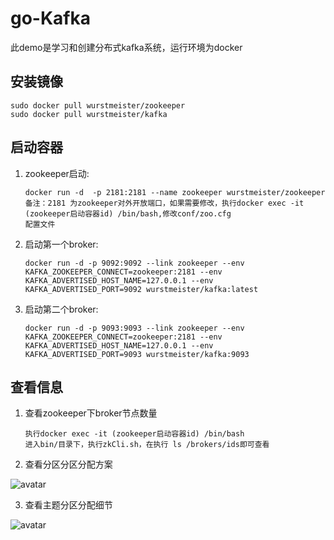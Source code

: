 # go-Kafka
此demo是学习和创建分布式kafka系统，运行环境为docker  
## 安装镜像  
```
sudo docker pull wurstmeister/zookeeper  
sudo docker pull wurstmeister/kafka  
```

## 启动容器
1. zookeeper启动:  
    ```
    docker run -d  -p 2181:2181 --name zookeeper wurstmeister/zookeeper  
    备注：2181 为zookeeper对外开放端口，如果需要修改，执行docker exec -it (zookeeper启动容器id) /bin/bash,修改conf/zoo.cfg 
    配置文件  
    ```

2. 启动第一个broker:   
    ``` 
    docker run -d -p 9092:9092 --link zookeeper --env KAFKA_ZOOKEEPER_CONNECT=zookeeper:2181 --env  KAFKA_ADVERTISED_HOST_NAME=127.0.0.1 --env  
    KAFKA_ADVERTISED_PORT=9092 wurstmeister/kafka:latest  
    ```

3. 启动第二个broker:    
    ```
   docker run -d -p 9093:9093 --link zookeeper --env KAFKA_ZOOKEEPER_CONNECT=zookeeper:2181 --env  KAFKA_ADVERTISED_HOST_NAME=127.0.0.1 --env  
   KAFKA_ADVERTISED_PORT=9093 wurstmeister/kafka:9093  
   ```

## 查看信息
1. 查看zookeeper下broker节点数量  
    ```
    执行docker exec -it (zookeeper启动容器id) /bin/bash      
    进入bin/目录下，执行zkCli.sh，在执行 ls /brokers/ids即可查看    
    ```

2. 查看分区分区分配方案  

 ![avatar](img/brokerlist.png)  

3. 查看主题分区分配细节  

 ![avatar](img/topicinfo.png)    
